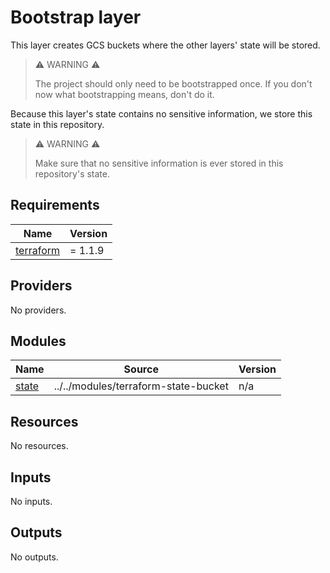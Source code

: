 # Bootstrap layer

This layer creates GCS buckets where the other layers' state will be stored.

> ⚠️ WARNING ⚠️
>
> The project should only need to be bootstrapped once. If you don't now what
> bootstrapping means, don't do it.

Because this layer's state contains no sensitive information, we store this
state in this repository.

> ⚠️ WARNING ⚠️
>
> Make sure that no sensitive information is ever stored in this repository's
> state.

<!-- BEGIN_TF_DOCS -->

## Requirements

| Name                                                                     | Version |
| ------------------------------------------------------------------------ | ------- |
| <a name="requirement_terraform"></a> [terraform](#requirement_terraform) | = 1.1.9 |

## Providers

No providers.

## Modules

| Name                                               | Source                               | Version |
| -------------------------------------------------- | ------------------------------------ | ------- |
| <a name="module_state"></a> [state](#module_state) | ../../modules/terraform-state-bucket | n/a     |

## Resources

No resources.

## Inputs

No inputs.

## Outputs

No outputs.

<!-- END_TF_DOCS -->
